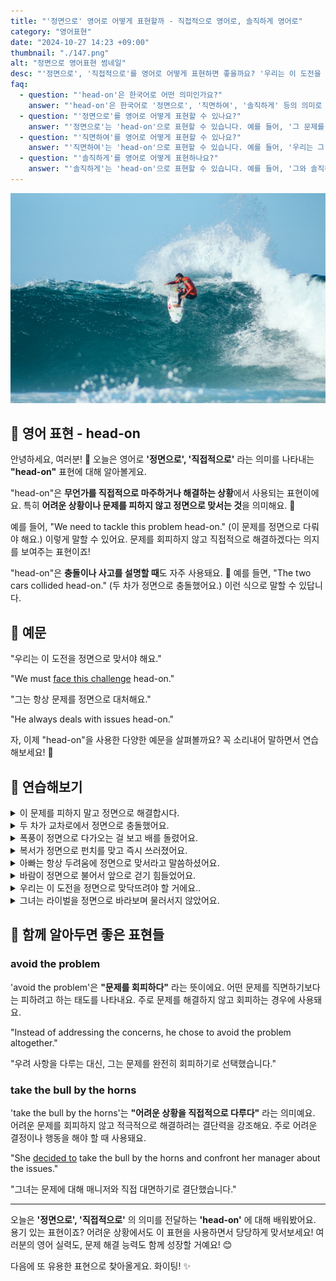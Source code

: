 ```yaml
---
title: "'정면으로' 영어로 어떻게 표현할까 - 직접적으로 영어로, 솔직하게 영어로"
category: "영어표현"
date: "2024-10-27 14:23 +09:00"
thumbnail: "./147.png"
alt: "정면으로 영어표현 썸네일"
desc: "'정면으로', '직접적으로'를 영어로 어떻게 표현하면 좋을까요? '우리는 이 도전을 정면으로 맞서야 해요.', '그는 항상 문제를 정면으로 다뤄요.' 등을 영어로 표현하는 법을 배워봅시다. 다양한 예문을 통해서 연습하고 본인의 표현으로 만들어 보세요."
faq:
  - question: "'head-on'은 한국어로 어떤 의미인가요?"
    answer: "'head-on'은 한국어로 '정면으로', '직면하여', '솔직하게' 등의 의미로 번역될 수 있습니다. 주로 문제나 상황을 직접적으로 다루는 경우에 사용됩니다."
  - question: "'정면으로'를 영어로 어떻게 표현할 수 있나요?"
    answer: "'정면으로'는 'head-on'으로 표현할 수 있습니다. 예를 들어, '그 문제를 정면으로 다루어야 해'는 'We need to deal with the issue head-on'으로 말할 수 있습니다."
  - question: "'직면하여'를 영어로 어떻게 표현할 수 있나요?"
    answer: "'직면하여'는 'head-on'으로 표현할 수 있습니다. 예를 들어, '우리는 그 도전에 직면하여 최선을 다해야 해'는 'We must face that challenge head-on'으로 말할 수 있습니다."
  - question: "'솔직하게'를 영어로 어떻게 표현하나요?"
    answer: "'솔직하게'는 'head-on'으로 표현할 수 있습니다. 예를 들어, '그와 솔직하게 이야기해야 해'는 'I need to talk to him head-on'으로 표현할 수 있습니다."
---
```


![큰 파도를 타고 있는 서퍼](./147-1.jpg)

## 🌟 영어 표현 - head-on

안녕하세요, 여러분! 👋 오늘은 영어로 **'정면으로', '직접적으로'** 라는 의미를 나타내는 **"head-on"** 표현에 대해 알아볼게요.

"head-on"은 **무언가를 직접적으로 마주하거나 해결하는 상황**에서 사용되는 표현이에요. 특히 **어려운 상황이나 문제를 피하지 않고 정면으로 맞서는 것**을 의미해요. 💪

예를 들어, "We need to tackle this problem head-on." (이 문제를 정면으로 다뤄야 해요.) 이렇게 말할 수 있어요. 문제를 회피하지 않고 직접적으로 해결하겠다는 의지를 보여주는 표현이죠!

"head-on"은 **충돌이나 사고를 설명할 때**도 자주 사용돼요. 🚗 예를 들면, "The two cars collided head-on." (두 차가 정면으로 충돌했어요.) 이런 식으로 말할 수 있답니다.

<script async src="https://pagead2.googlesyndication.com/pagead/js/adsbygoogle.js?client=ca-pub-1465612013356152"
     crossorigin="anonymous"></script>
<!-- engple-horizontal-ad -->

<ins class="adsbygoogle"
     style="display:block"
     data-ad-client="ca-pub-1465612013356152"
     data-ad-slot="2106896038"
     data-ad-format="auto"
     data-full-width-responsive="true"></ins>

<script>
     (adsbygoogle = window.adsbygoogle || []).push({});
</script>

## 📖 예문

"우리는 이 도전을 정면으로 맞서야 해요."

"We must [face this challenge](/blog/in-english/144.face-something) head-on."

"그는 항상 문제를 정면으로 대처해요."

"He always deals with issues head-on."

자, 이제 "head-on"을 사용한 다양한 예문을 살펴볼까요? 꼭 소리내어 말하면서 연습해보세요! 🎯

## 💬 연습해보기

<details>
<summary>이 문제를 피하지 말고 정면으로 해결합시다.</summary>
<span>Let's address this problem head-on instead of avoiding it.</span>
</details>

<details>
<summary>두 차가 교차로에서 정면으로 충돌했어요.</summary>
<span>The two cars crashed head-on at the intersection.</span>
</details>

<details>
<summary>폭풍이 정면으로 다가오는 걸 보고 배를 돌렸어요.</summary>
<span>I saw the storm coming head-on, so I turned the boat around.</span>
</details>

<details>
<summary>복서가 정면으로 펀치를 맞고 즉시 쓰러졌어요.</summary>
<span>The boxer took a punch head-on and went down immediately.</span>
</details>

<details>
<summary>아빠는 항상 두려움에 정면으로 맞서라고 말씀하셨어요.</summary>
<span>My dad always told me to <a href="/blog/in-english/144.face-something">face my fears</a> head-on.</span>
</details>

<details>
<summary>바람이 정면으로 불어서 앞으로 걷기 힘들었어요.</summary>
<span>The wind was blowing head-on, making it hard to walk forward.</span>
</details>

<details>
<summary>우리는 이 도전을 정면으로 맞닥뜨려야 할 거에요..</summary>
<span>We're gonna have to meet this challenge head-on.</span>
</details>

<details>
<summary>그녀는 라이벌을 정면으로 바라보며 물러서지 않았어요.</summary>
<span>She <a href="/blog/in-english/087.stare-at/">stared at</a> her rival head-on and didn't back down.</span>
</details>

## 🤝 함께 알아두면 좋은 표현들

### avoid the problem

'avoid the problem'은 **"문제를 회피하다"** 라는 뜻이에요. 어떤 문제를 직면하기보다는 피하려고 하는 태도를 나타내요. 주로 문제를 해결하지 않고 회피하는 경우에 사용돼요.

"Instead of addressing the concerns, he chose to avoid the problem altogether."

"우려 사항을 다루는 대신, 그는 문제를 완전히 회피하기로 선택했습니다."

### take the bull by the horns

'take the bull by the horns'는 **"어려운 상황을 직접적으로 다루다"** 라는 의미예요. 어려운 문제를 회피하지 않고 적극적으로 해결하려는 결단력을 강조해요. 주로 어려운 결정이나 행동을 해야 할 때 사용돼요.

"She [decided to](/blog/in-english/062.decide-to/) take the bull by the horns and confront her manager about the issues."

"그녀는 문제에 대해 매니저와 직접 대면하기로 결단했습니다."

---

오늘은 **'정면으로', '직접적으로'** 의 의미를 전달하는 **'head-on'** 에 대해 배워봤어요. 용기 있는 표현이죠? 어려운 상황에서도 이 표현을 사용하면서 당당하게 맞서보세요! 여러분의 영어 실력도, 문제 해결 능력도 함께 성장할 거예요! 😊

다음에 또 유용한 표현으로 찾아올게요. 화이팅! ✨

